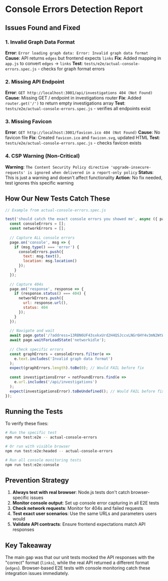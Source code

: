 # Console Errors Detection Report

## Issues Found and Fixed

### 1. Invalid Graph Data Format
**Error**: `Error loading graph data: Error: Invalid graph data format`
**Cause**: API returns `edges` but frontend expects `links`
**Fix**: Added mapping in `app.js` to convert `edges` → `links`
**Test**: `tests/e2e/actual-console-errors.spec.js` - checks for graph format errors

### 2. Missing API Endpoint
**Error**: `GET http://localhost:3001/api/investigations 404 (Not Found)`
**Cause**: Missing GET / endpoint in investigations router
**Fix**: Added `router.get('/')` to return empty investigations array
**Test**: `tests/e2e/actual-console-errors.spec.js` - verifies all endpoints exist

### 3. Missing Favicon
**Error**: `GET http://localhost:3001/favicon.ico 404 (Not Found)`
**Cause**: No favicon file
**Fix**: Created `favicon.ico` and `favicon.svg`, updated HTML
**Test**: `tests/e2e/actual-console-errors.spec.js` - checks favicon exists

### 4. CSP Warning (Non-Critical)
**Warning**: `The Content Security Policy directive 'upgrade-insecure-requests' is ignored when delivered in a report-only policy`
**Status**: This is just a warning and doesn't affect functionality
**Action**: No fix needed, test ignores this specific warning

## How Our New Tests Catch These

```javascript
// Example from actual-console-errors.spec.js

test('should catch the exact console errors you showed me', async ({ page }) => {
  const consoleErrors = [];
  const networkErrors = [];
  
  // Capture ALL console errors
  page.on('console', msg => {
    if (msg.type() === 'error') {
      consoleErrors.push({
        text: msg.text(),
        location: msg.location()
      });
    }
  });
  
  // Capture 404s
  page.on('response', response => {
    if (response.status() === 404) {
      networkErrors.push({
        url: response.url(),
        status: 404
      });
    }
  });
  
  // Navigate and wait
  await page.goto('/?address=13RBN6UF43sxkxUrd2H4QSJccvLNGr6HY4v3mN2WtW59WaNk');
  await page.waitForLoadState('networkidle');
  
  // Check specific errors
  const graphErrors = consoleErrors.filter(e => 
    e.text.includes('Invalid graph data format')
  );
  expect(graphErrors.length).toBe(0); // Would FAIL before fix
  
  const investigationsError = notFoundErrors.find(e => 
    e.url.includes('/api/investigations')
  );
  expect(investigationsError).toBeUndefined(); // Would FAIL before fix
});
```

## Running the Tests

To verify these fixes:

```bash
# Run the specific test
npm run test:e2e -- actual-console-errors

# Or run with visible browser
npm run test:e2e:headed -- actual-console-errors

# Run all console monitoring tests
npm run test:e2e:console
```

## Prevention Strategy

1. **Always test with real browser**: Node.js tests don't catch browser-specific issues
2. **Monitor console output**: Set up console error capturing in all E2E tests
3. **Check network requests**: Monitor for 404s and failed requests
4. **Test exact user scenarios**: Use the same URLs and parameters users would
5. **Validate API contracts**: Ensure frontend expectations match API responses

## Key Takeaway

The main gap was that our unit tests mocked the API responses with the "correct" format (`links`), while the real API returned a different format (`edges`). Browser-based E2E tests with console monitoring catch these integration issues immediately.